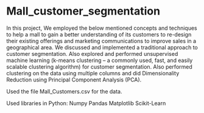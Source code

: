 # Mall_customer_segmentation

In this project, We employed the below mentioned concepts and techniques to help a mall to gain a better understanding of its customers to re-design their existing offerings and marketing communications to improve sales in a geographical area.
We discussed and implemented a traditional approach to customer segmentation. Also explored and performed unsupervised machine learning (k-means clustering – a commonly used, fast, and easily scalable clustering algorithm) for customer segmentation.
Also performed clustering on the data using multiple columns and did Dimensionality Reduction using Principal Component Analysis (PCA).

Used the file Mall_Customers.csv for the data.

Used libraries in Python: 
  Numpy
  Pandas
  Matplotlib
  Scikit-Learn

